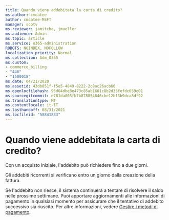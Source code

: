 ```yaml
---
title: Quando viene addebitata la carta di credito?
ms.author: cmcatee
author: cmcatee-MSFT
manager: scotv
ms.reviewer: jamitche, jmueller
ms.audience: Admin
ms.topic: article
ms.service: o365-administration
ROBOTS: NOINDEX, NOFOLLOW
localization_priority: Normal
ms.collection: Adm_O365
ms.custom:
- commerce_billing
- "446"
- "1500018"
ms.date: 04/21/2020
ms.assetid: 43db851f-f5e5-4849-8222-2c8ac26acb60
ms.openlocfilehash: 95d04dbe8e473c85ab1601c8b2d33fefdc659c01
ms.sourcegitcommit: e781da003fb7b878854846cbe12b13b9dca8df92
ms.translationtype: MT
ms.contentlocale: it-IT
ms.lasthandoff: 08/31/2021
ms.locfileid: "58841833"
---
```

# <a name="when-is-my-credit-card-charged"></a>Quando viene addebitata la carta di credito?

Con un acquisto iniziale, l'addebito può richiedere fino a due giorni.
  
Gli addebiti ricorrenti si verificano entro un giorno dalla creazione della fattura.
  
Se l'addebito non riesce, il sistema continuerà a tentare di risolvere il saldo nelle prossime settimane. Puoi apportare aggiornamenti alle informazioni di pagamento in qualsiasi momento per assicurare che il tentativo di addebito successivo sia riuscito. Per altre informazioni, vedere [Gestire i metodi di pagamento](https://docs.microsoft.com/microsoft-365/commerce/billing-and-payments/manage-payment-methods).